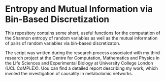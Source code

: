 # Entropy and Mutual Information via Bin-Based Discretization

This repository contains some short, useful functions for the computation of the Shannon entropy of random variables as well as the mutual information of pairs of random variables via bin-based discretizaton.

The script was written during the research process associated with my third research project at the Centre for Computation, Mathematics and Physics in the Life Sciences and Experimental Biology at University College London (UCL CoMPLEX). Uou can find a detailed report describing my work, which involed the investigation of causality in metabolomic networks.
